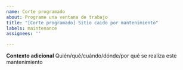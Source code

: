 ```yaml
---
name: Corte programado
about: Programe una ventana de trabajo
title: "[Corte programado] Sitio caido por mantenimiento"
labels: maintenance
assignees: ''

---
```


<!--
start: 2021-08-24T13:00:00.220Z
end: 2021-08-24T14:00:00.220Z
expectedDown: google, hacker-news
-->

**Contexto adicional**
Quién/qué/cuándo/dónde/por qué se realiza este mantenimiento
